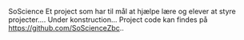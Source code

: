SoScience
Et project som har til mål at hjælpe lære og elever at styre projecter....
Under konstruction...
Project code kan findes på https://github.com/SoScienceZbc..
